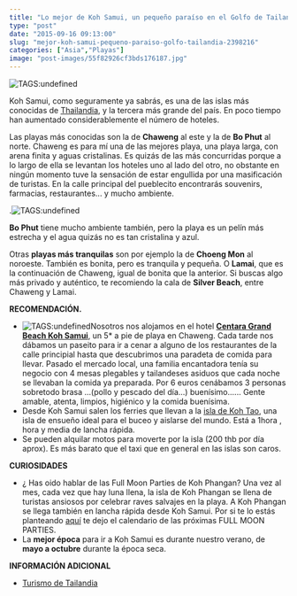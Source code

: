 ```yaml
---
title: "Lo mejor de Koh Samui, un pequeño paraíso en el Golfo de Tailandia"
type: "post"
date: "2015-09-16 09:13:00"
slug: "mejor-koh-samui-pequeno-paraiso-golfo-tailandia-2398216"
categories: ["Asia","Playas"]
image: "post-images/55f82926cf3bds176187.jpg"
---
```


 ![ TAGS:undefined](post-images/55f82926cf3bds176187.jpg "koh samui")

 Koh Samui, como seguramente ya sabrás, es una de las islas más conocidas de [Thailandia](http://www.missviajes.com/tailandia-ideal-viajar-ninos-2178570), y la tercera más grande del país. En poco tiempo han aumentado considerablemente el número de hoteles.

 Las playas más conocidas son la de **Chaweng** al este y la de **Bo Phut** al norte. Chaweng es para mí una de las mejores playa, una playa larga, con arena finita y aguas cristalinas. Es quizás de las más concurridas porque a lo largo de ella se levantan los hoteles uno al lado del otro, no obstante en ningún momento tuve la sensación de estar engullida por una masificación de turistas. En la calle principal del pueblecito encontrarás souvenirs, farmacias, restaurantes... y mucho ambiente.

 .![ TAGS:undefined](post-images/55f82af4cb755s238118.jpg "Silver Beach de Koh Samui")

 **Bo Phut** tiene mucho ambiente también, pero la playa es un pelín más estrecha y el agua quizás no es tan cristalina y azul.

 Otras **playas más tranquilas** son por ejemplo la de **Choeng Mon** al noroeste. También es bonita, pero es tranquila y pequeña. O **Lamai**, que es la continuación de Chaweng, igual de bonita que la anterior. Si buscas algo más privado y auténtico, te recomiendo la cala de **Silver Beach**, entre Chaweng y Lamai.

 **RECOMENDACIÓN.**

- ![ TAGS:undefined](post-images/55f82925b5c83s32093.jpg "aguas de Koh Tao")Nosotros nos alojamos en el hotel **[ Centara Grand Beach Koh Samui](http://www.missviajes.com/hotel-centara-gran-beach-koh-samui-2228698)**, un 5\* a pie de playa en Chaweng. Cada tarde nos dábamos un paseito para ir a cenar a alguno de los restaurantes de la calle principial hasta que descubrimos una paradeta de comida para llevar. Pasado el mercado local, una familia encantadora tenía su negocio con 4 mesas plegables y tailandeses asiduos que cada noche se llevaban la comida ya preparada. Por 6 euros cenábamos 3 personas sobretodo brasa ...(pollo y pescado del día...) buenísimo...... Gente amable, atenta, limpios, higiénico y la comida buenísima.
- Desde Koh Samui salen los ferries que llevan a la [isla de Koh Tao](http://www.missviajes.com/isla-koh-tao-isla-ensueno-2283541), una isla de ensueño ideal para el buceo y aislarse del mundo. Está a 1hora , hora y media de lancha rápida.
- Se pueden alquilar motos para moverte por la isla (200 thb por día aprox). Es más barato que el taxi que en general en las islas son caros.

 **CURIOSIDADES**

- ¿ Has oido hablar de las Full Moon Parties de Koh Phangan? Una vez al mes, cada vez que hay luna llena, la isla de Koh Phangan se llena de turistas ansiosos por celebrar raves salvajes en la playa. A Koh Phangan se llega también en lancha rápida desde Koh Samui. Por si te lo estás planteando [aquí](http://fullmoonparty-thailand.com/schedules.html) te dejo el calendario de las próximas FULL MOON PARTIES.
- La **mejor época** para ir a Koh Samui es durante nuestro verano, de **mayo a octubre** durante la época seca.

 **INFORMACIÓN ADICIONAL**

- [ Turismo de Tailandia ](http://www.turismotailandes.com/)